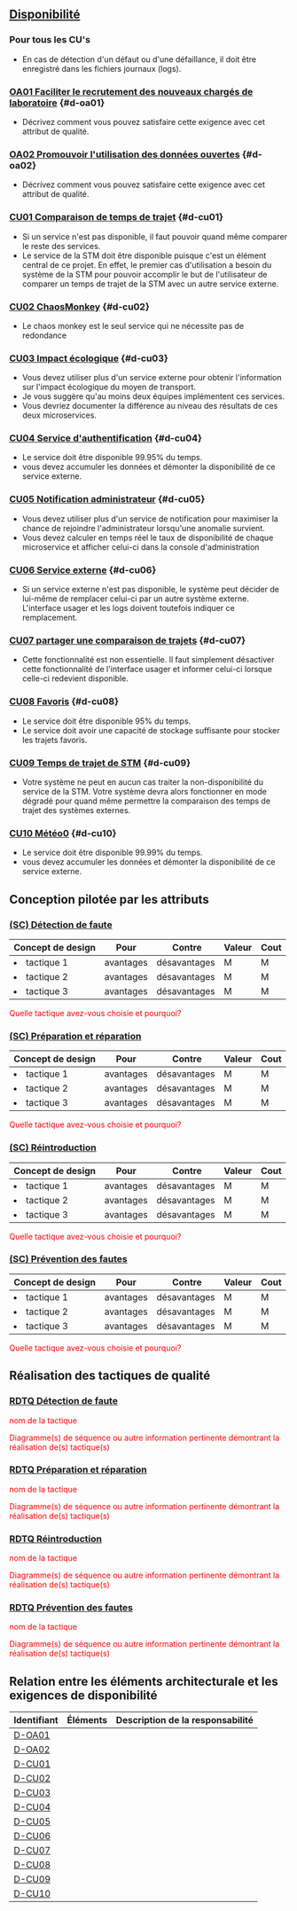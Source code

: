 ## [Disponibilité](#da-disponibilite)

### Pour tous les CU's
- En cas de détection d'un défaut ou d'une défaillance, il doit être enregistré dans les fichiers journaux (logs).

### [OA01 Faciliter le recrutement des nouveaux chargés de laboratoire](#oa01) {#d-oa01}
- Décrivez comment vous pouvez satisfaire cette exigence avec cet attribut de qualité.

### [OA02 Promouvoir l'utilisation des données ouvertes](#oa02) {#d-oa02}
- Décrivez comment vous pouvez satisfaire cette exigence avec cet attribut de qualité.

### [CU01 Comparaison de temps de trajet](#cu01) {#d-cu01}
- Si un service n'est pas disponible, il faut pouvoir quand même comparer le reste des services.
- Le service de la STM doit être disponible puisque c'est un élément central de ce projet. En effet, le premier cas d'utilisation a besoin du système de la STM pour pouvoir accomplir le but de l'utilisateur de comparer un temps de trajet de la STM avec un autre service externe.

### [CU02 ChaosMonkey](#cu02) {#d-cu02}
- Le chaos monkey est le seul service qui ne nécessite pas de redondance

### [CU03 Impact écologique](#cu03) {#d-cu03}
- Vous devez utiliser plus d'un service externe pour obtenir l'information sur l'impact écologique du moyen de transport.
- Je vous suggère qu'au moins deux équipes implémentent ces services.
- Vous devriez documenter la différence au niveau des résultats de ces deux microservices.

### [CU04 Service d'authentification](#cu04) {#d-cu04}
- Le service doit être disponible 99.95% du temps.
- vous devez accumuler les données et démonter la disponibilité de ce service externe.

### [CU05 Notification administrateur](#cu05) {#d-cu05}
- Vous devez utiliser plus d'un service de notification pour maximiser la chance de rejoindre l'administrateur lorsqu'une anomalie survient.
- Vous devez calculer en temps réel le taux de disponibilité de chaque microservice et afficher celui-ci dans la console d'administration
  
### [CU06 Service externe](#cu06) {#d-cu06}
- Si un service externe n'est pas disponible, le système peut décider de lui-même de remplacer celui-ci par un autre système externe.  L'interface usager et les logs doivent toutefois indiquer ce remplacement.

### [CU07 partager une comparaison de trajets](#cu07) {#d-cu07}
- Cette fonctionnalité est non essentielle. Il faut simplement désactiver cette fonctionnalité de l'interface usager et informer celui-ci lorsque celle-ci redevient disponible.

### [CU08 Favoris](#cu08) {#d-cu08}
- Le service doit être disponible 95% du temps.
- Le service doit avoir une capacité de stockage suffisante pour stocker les trajets favoris.

### [CU09 Temps de trajet de STM](#cu09) {#d-cu09}
- Votre système ne peut en aucun cas traiter la non-disponibilité du service de la STM.  Votre système devra alors fonctionner en mode dégradé pour quand même permettre la comparaison des temps de trajet des systèmes externes.
  
### [CU10 Météo0](#cu10) {#d-cu10}
- Le service doit être disponible 99.99% du temps.
- vous devez accumuler les données et démonter la disponibilité de ce service externe.

## Conception pilotée par les attributs

### [(SC) Détection de faute](#rdtq-détection-de-faute)
<div class="concept disponibilite">

|Concept de design| Pour | Contre| Valeur | Cout|
|-----------------|------|-------|--------|-----|
| <li>tactique 1</li>|avantages| désavantages|M|M|
| <li>tactique 2</li>|avantages| désavantages|M|M|
| <li>tactique 3</li>|avantages| désavantages|M|M|
</div>
<span style="color:red">Quelle tactique avez-vous choisie et pourquoi?</span>

### [(SC) Préparation et réparation](#rdtq-préparation-et-réparation)
<div class="concept disponibilite">

|Concept de design| Pour | Contre| Valeur | Cout|
|-----------------|------|-------|--------|-----|
| <li>tactique 1</li>|avantages| désavantages|M|M|
| <li>tactique 2</li>|avantages| désavantages|M|M|
| <li>tactique 3</li>|avantages| désavantages|M|M|
</div>
<span style="color:red">Quelle tactique avez-vous choisie et pourquoi?</span>

### [(SC) Réintroduction](#rdtq-réintroduction)
<div class="concept disponibilite">

|Concept de design| Pour | Contre| Valeur | Cout|
|-----------------|------|-------|--------|-----|
| <li>tactique 1</li>|avantages| désavantages|M|M|
| <li>tactique 2</li>|avantages| désavantages|M|M|
| <li>tactique 3</li>|avantages| désavantages|M|M|
</div>
<span style="color:red">Quelle tactique avez-vous choisie et pourquoi?</span>

### [(SC) Prévention des fautes](#rdtq-prévention-des-fautes)  
<div class="concept disponibilite">

|Concept de design| Pour | Contre| Valeur | Cout|
|-----------------|------|-------|--------|-----|
| <li>tactique 1</li>|avantages| désavantages|M|M|
| <li>tactique 2</li>|avantages| désavantages|M|M|
| <li>tactique 3</li>|avantages| désavantages|M|M|
</div>
<span style="color:red">Quelle tactique avez-vous choisie et pourquoi?</span>


## Réalisation des tactiques de qualité

###  [RDTQ Détection de faute](#sc-détection-de-faute)
<span style="color:#FF0000">nom de la tactique</span>

<span style="color:red">Diagramme(s) de séquence ou autre information pertinente démontrant la réalisation de(s) tactique(s)</span>

### [RDTQ Préparation et réparation](#sc-préparation-et-réparation)
  
  <span style="color:red">nom de la tactique</span>

  <span style="color:red">Diagramme(s) de séquence ou autre information pertinente démontrant la réalisation de(s) tactique(s)</span>

### [RDTQ Réintroduction](#sc-réintroduction)

  <span style="color:red">nom de la tactique</span>
   
  <span style="color:red">Diagramme(s) de séquence ou autre information pertinente démontrant la réalisation de(s) tactique(s)</span>
  
### [RDTQ Prévention des fautes](#sc-prévention-des-fautes) 
  <span style="color:red">nom de la tactique</span>

  <span style="color:red">Diagramme(s) de séquence ou autre information pertinente démontrant la réalisation de(s) tactique(s)</span>

## Relation entre les éléments architecturale et les exigences de disponibilité
 |Identifiant|Éléments|Description de la responsabilité|
 |-----------|--------|-------------------------------|
 |[D-OA01](#d-oa01) | |
 |[D-OA02](#d-oa02) | |
 |[D-CU01](#d-cu01) | |
 |[D-CU02](#d-cu02) | |
 |[D-CU03](#d-cu03) | |
 |[D-CU04](#d-cu04) | |
 |[D-CU05](#d-cu05) | |
 |[D-CU06](#d-cu06) | |
 |[D-CU07](#d-cu07) | |
 |[D-CU08](#d-cu08) | |
 |[D-CU09](#d-cu09) | |
 |[D-CU10](#d-cu10) | |

